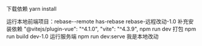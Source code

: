 下载依赖
yarn install

运行本地前端项目：rebase--remote
has-rebase
rebase-远程改动-1.0
补充安装依赖
"@vitejs/plugin-vue": "^4.1.0",
"vite": "^4.3.9",
npm run dev
打包
npm run build
dev-1.0
运行服务端
npm run dev:serve
我是本地改动
